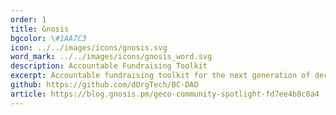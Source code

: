 ```yaml
---
order: 1
title: Gnosis
bgcolor: \#1AA7C3
icon: ../../images/icons/gnosis.svg
word_mark: ../../images/icons/gnosis_word.svg
description: Accountable Fundraising Toolkit
excerpt: Accountable fundraising toolkit for the next generation of decentralized organizations.
github: https://github.com/dOrgTech/BC-DAO
article: https://blog.gnosis.pm/geco-community-spotlight-fd7ee4b8c8a4
---
```

